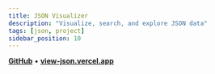 ```yaml
---
title: JSON Visualizer
description: "Visualize, search, and explore JSON data"
tags: [json, project]
sidebar_position: 10
---
```


[**GitHub**](https://github.com/stefanicjuraj/json-visualizer) • [**view-json.vercel.app**](https://view-json.vercel.app/)
